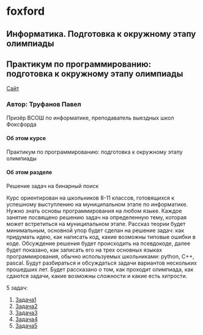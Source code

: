 # foxford
## Информатика. Подготовка к окружному этапу олимпиады ##

## Практикум по программированию: подготовка к окружному этапу олимпиады ##

<p>
    <a href="https://foxford.ru/courses/995/lessons/28399">Сайт</a>
</p>

### Автор: Труфанов Павел ###
Призёр ВСОШ по информатике, преподаватель выездных школ Фоксфорда
 
#### Об этом курсе ####
Практикум по программированию: подготовка к окружному этапу олимпиады

#### Об этом разделе ####
Решение задач на бинарный поиск

Курс ориентирован на школьников 8-11 классов, готовящихся к успешному выступлению на муниципальном этапе по информатике. Нужно знать основы программирования на любом языке.
Каждое занятие посвящено решению задач на определенную тему, которая может встретиться на муниципальном этапе. Рассказ теории будет минимальным, основной упор будет сделан на решение задач: как придумать идею, как написать код, какие возможны типовые ошибки в коде. Обсуждение решения будет происходить на псевдокоде, далее будет показано, как записать его на трех основных языках программирования, обычно используемых школьниками: python, C++, pascal.
Будут разбираться и обсуждаться задачи вариантов нескольких прошедших лет.
Будет рассказано о том, как проходит олимпиада, как сдаются задачи, какие возможны сложности и какие есть хитрости.

5 задач:
1. [Задача1](https://github.com/andrewbudo/foxford/tree/master/1.city/Course.1_5.Binary_search/Task1)
2. [Задача2](https://github.com/andrewbudo/foxford/tree/master/1.city/Course.1_5.Binary_search/Task2)
3. [Задача3](https://github.com/andrewbudo/foxford/tree/master/1.city/Course.1_5.Binary_search/Task3)
4. [Задача4](https://github.com/andrewbudo/foxford/tree/master/1.city/Course.1_5.Binary_search/Task4)
5. [Задача5](https://github.com/andrewbudo/foxford/tree/master/1.city/Course.1_5.Binary_search/Task5)
